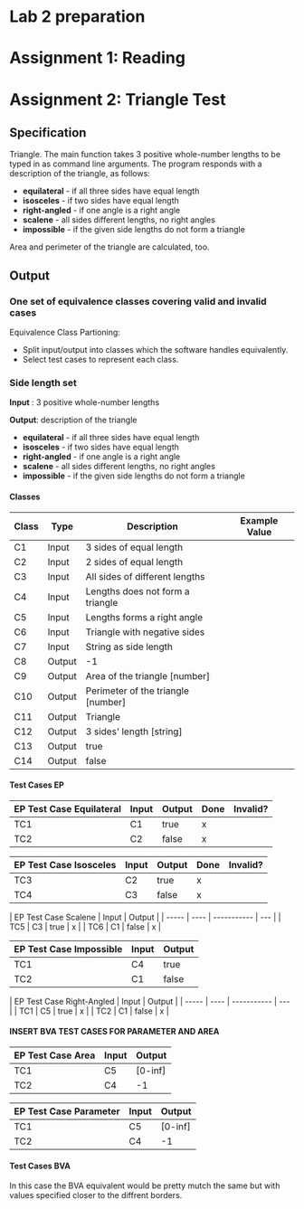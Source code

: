 # Lab 2 preparation

# Assignment 1: Reading

# Assignment 2: Triangle Test

## Specification
Triangle. The main function takes 3 positive whole-number lengths to be typed in as command line arguments. The program responds with a description of the triangle, as follows:
- <b>equilateral</b> - if all three sides have equal length
- <b>isosceles</b> - if two sides have equal length
- <b>right-angled</b> - if one angle is a right angle
- <b>scalene</b> - all sides different lengths, no right angles
- <b>impossible</b> - if the given side lengths do not form a triangle

Area and perimeter of the triangle are calculated, too.

## Output

### One set of equivalence classes covering valid and invalid cases

Equivalence Class Partioning:
 - Split input/output into classes which the software handles equivalently.
 - Select test cases to represent each class.

### Side length set
**Input** : 3 positive whole-number lengths
 
**Output**: description of the triangle
- <b>equilateral</b> - if all three sides have equal length
- <b>isosceles</b> - if two sides have equal length
- <b>right-angled</b> - if one angle is a right angle
- <b>scalene</b> - all sides different lengths, no right angles
- <b>impossible</b> - if the given side lengths do not form a triangle

#### Classes
| Class | Type | Description | Example Value |
| ----- | ---- | ----------- | -------------- |
| C1 | Input | 3 sides of equal length |
| C2 | Input | 2 sides of equal length |
| C3 | Input | All sides of different lengths| 
| C4 | Input | Lengths does not form a triangle |
| C5 | Input | Lengths forms a right angle |
| C6 | Input | Triangle with negative sides |
| C7 | Input | String as side length |
| C8 | Output | -1 |
| C9 | Output | Area of the triangle [number] |
| C10 | Output | Perimeter of the triangle [number] |
| C11 | Output | Triangle |
| C12 | Output | 3 sides' length [string] |
| C13 | Output | true |
| C14 | Output | false |

#### Test Cases EP

| EP Test Case Equilateral | Input | Output | Done | Invalid? |
| ----- | ---- | ----------- | --- | --- |
| TC1 | C1 | true | x | |
| TC2 | C2 | false | x | |


| EP Test Case Isosceles | Input | Output | Done | Invalid? |
| ----- | ---- | ----------- | --- | --- |
| TC3 | C2 | true | x | |
| TC4 | C3 | false | x | |


| EP Test Case Scalene | Input | Output |
| ----- | ---- | ----------- | --- |
| TC5 | C3 | true | x |
| TC6 | C1 | false | x |


| EP Test Case Impossible | Input | Output |
| ----- | ---- | ----------- |
| TC1 | C4 | true | x |
| TC2 | C1 | false | x |


| EP Test Case Right-Angled | Input | Output |
| ----- | ---- | ----------- | --- |
| TC1 | C5 | true | x |
| TC2 | C1 | false | x |


#### INSERT BVA TEST CASES FOR PARAMETER AND AREA

| EP Test Case Area | Input | Output |
| ----- | ---- | ----------- |
| TC1 | C5 | [0-inf]|
| TC2 | C4 | -1 |


| EP Test Case Parameter | Input | Output |
| ----- | ---- | ----------- |
| TC1 | C5 | [0-inf]|
| TC2 | C4 | -1 |

 



#### Test Cases BVA 

In this case the BVA equivalent would be pretty mutch the same but with values specified closer to the diffrent borders.  

